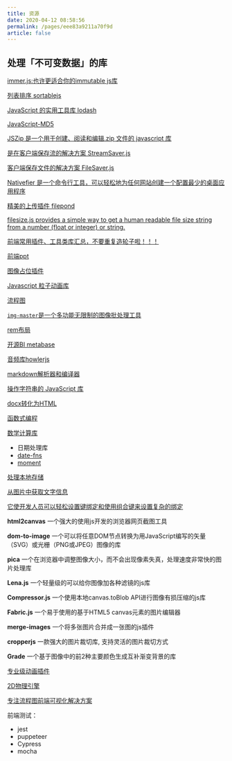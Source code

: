 ```yaml
---
title: 资源
date: 2020-04-12 08:58:56
permalink: /pages/eee83a9211a70f9d
article: false
---
```

## 处理「不可变数据」的库
[immer.js:也许更适合你的immutable js库](https://zhuanlan.zhihu.com/p/122187278)

[列表排序 sortablejs](https://github.com/SortableJS/Sortable)

[JavaScript 的实用工具库 lodash](http://lodash.think2011.net/)

[JavaScript-MD5](https://github.com/blueimp/JavaScript-MD5)

[JSZip 是一个用于创建、阅读和编辑.zip 文件的 javascript 库](https://stuk.github.io/jszip/)

[是在客户端保存流的解决方案 StreamSaver.js](https://github.com/jimmywarting/StreamSaver.js)

[客户端保存文件的解决方案 FileSaver.js](https://github.com/eligrey/FileSaver.js)

[Nativefier 是一个命令行工具，可以轻松地为任何网站创建一个配置最少的桌面应用程序](https://github.com/jiahaog/nativefier/)

[精美的上传插件 filepond](https://github.com/pqina/filepond)

[filesize.js provides a simple way to get a human readable file size string from a number (float or integer) or string.](https://github.com/avoidwork/filesize.js)

[前端常用插件、工具类库汇总，不要重复造轮子啦！！！](https://juejin.im/post/6844903683411410951)

[前端ppt](https://revealjs.com/)

[图像占位插件](https://github.com/woltapp/blurhash)

[Javascript 粒子动画库](https://github.com/drawcall/Proton)

[流程图](https://bpmn.io/toolkit/bpmn-js/walkthrough/)

[`img-master`是一个多功能无限制的图像批处理工具](https://github.com/JowayYoung/img-master#使用)

[rem布局](https://github.com/amfe/lib-flexible/blob/2.0/index.js)

[开源BI metabase](https://www.metabase.com/docs/latest/)

[音频库howlerjs](https://howlerjs.com/)

[markdown解析器和编译器](https://github.com/markedjs/marked)

[操作字符串的 JavaScript 库](https://vocajs.com/)

[docx转化为HTML ](https://github.com/mwilliamson/mammoth.js)

[函数式编程](https://ramdajs.com/)

[数学计算库](https://mathjs.org/)

- 日期处理库
- [date-fns](https://date-fns.org/) 
- [moment](https://momentjs.com/)

[处理本地存储](https://juejin.cn/post/6882349487285616654#heading-0)

[从图片中获取文字信息](https://github.com/naptha/tesseract.js)

[它使开发人员可以轻松设置键绑定和使用组合键来设置复杂的绑定](https://github.com/RobertWHurst/KeyboardJS)

**html2canvas** 一个强大的使用js开发的浏览器网页截图工具

**dom-to-image** 一个可以将任意DOM节点转换为用JavaScript编写的矢量（SVG）或光栅（PNG或JPEG）图像的库

**pica** 一个在浏览器中调整图像大小，而不会出现像素失真，处理速度非常快的图片处理库

**Lena.js** 一个轻量级的可以给你图像加各种滤镜的js库

**Compressor.js** 一个使用本地canvas.toBlob API进行图像有损压缩的js库

**Fabric.js** 一个易于使用的基于HTML5 canvas元素的图片编辑器

**merge-images** 一个将多张图片合并成一张图的js插件

**cropperjs** 一款强大的图片裁切库, 支持灵活的图片裁切方式

**Grade** 一个基于图像中的前2种主要颜色生成互补渐变背景的库

[专业级动画插件](https://www.tweenmax.com.cn/)

[2D物理引擎](https://brm.io/matter-js/)

[专注流程图前端可视化解决方案](http://logic-flow.org/)

前端测试：

- jest 
- puppeteer 
- Cypress 
- mocha
